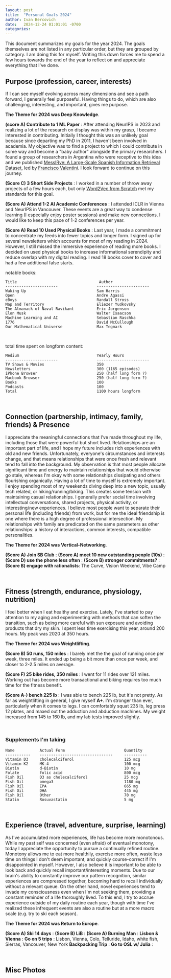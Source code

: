 ```yaml
---
layout: post
title:  "Personal Goals 2024"
author: Ivan Bercovich
date:   2024-12-24 01:01:01 -0700
categories:
---
```


This document summarizes my goals for the year 2024. The goals themselves are not listed in any particular order, but they are grouped by category. I am doing this for myself. Writing this down forces me to spend a few hours towards the end of the year to reflect on and appreciate everything that I've done.

## Purpose (profession, career, interests)

If I can see myself evolving across many dimensions and see a path forward, I generally feel purposeful. Having things to do, which are also challenging, interesting, and important, gives me purpose.

**The Theme for 2024 was Deep Knowledge**.

**(score A) Contribute to 1 ML Paper** : After attending NeurIPS in 2023 and realizing a lot of the research on display was within my grasp, I became interested in contributing. Initially I thought this was an unlikely goal because since departing my PhD in 2011, I haven't been involved in academia. My objective was to find a project to which I could contribute in some way and become a "baby author" alongside the primary researchers. I found a group of researchers in Argentina who were receptive to this idea and we published [MessIRve: A Large-Scale Spanish Information Retrieval Dataset](https://arxiv.org/abs/2409.05994), led by [Francisco Valentini](https://scholar.google.com/citations?user=dInKH6kAAAAJ). I look forward to continue on this journey.

**(Score C) 3 Short Side Projects** : I worked in a number of throw away projects of a few hours each, but only [Word2Vec from Scratch](https://ivanbercovich.com/2024/word2vec) met my standards for this goal.

**(Score A) Attend 1-2 AI Academic Conferences** : I attended ICLR in Vienna and NeurIPS in Vancouver. These events are a great way to condense learning (I especially enjoy poster sessions) and make new connections. I would like to keep this pace of 1-2 conferences per year.

**(Score A) Read 10 Used Physical Books** : Last year, I made a commitment to concentrate my feeds into fewer topics and longer form. I signed up for several newsletters which accounts for most of my reading in 2024. However, I still missed the immersive experience of reading more books. I decided on used physical books to increase informational serendipity and reduce overlap with my digital reading. I read 18 books cover to cover and had a few additional false starts.

notable books:

    Title                                    Author
    -----------------------                 -----------------------
    Waking Up                               Sam Harris
    Open                                    Andre Agassi
    eBoys                                   Randall Stross
    Map and Territory                       Eliezer Yudkovsky
    The Almanack of Naval Ravikant          Eric Jorgenson
    Elon Musk                               Walter Isaacson
    Machine Learning and AI                 Sebastian Raschka
    1776                                    David McCullough
    Our Mathematical Universe               Max Tegmark

&nbsp;

total time spent on longform content:

    Medium                                  Yearly Hours
    -----------------------                 -----------------------
    TV Shows & Movies                       350
    Newsletters                             300 (1165 episodes)
    iPhone Browser                          250 (half long form ?)
    Macbook Browser                         250 (half long form ?)
    Books                                   100
    Podcasts                                100
    Total                                   1100 hours longform

&nbsp;

## Connection (partnership, intimacy, family, friends) & Presence

I appreciate the meaningful connections that I’ve made throughout my life, including those that were powerful but short lived. Relationships are an important part of life, and I hope my future includes rich experiences with old and new friends. Unfortunately, everyone's circumstances and interests change, and that means relationships that were once fresh and relevant tend to fall into the background. My observation is that most people allocate significant time and energy to maintain relationships that would otherwise go stale, whereas I'm okay with some relationships dissipating and others flourishing organically. Having a lot of time to myself is extremely important. I enjoy spending most of my weekends diving deep into a new topic, usually tech related, or hiking/running/biking. This creates some tension with maintaining casual relationships. I generally prefer social time involving intellectual conversations, shared projects, physical activity, or interesting/new experiences. I believe most people want to separate their personal life (including friends) from work, but for me the ideal friendship is one where there is a high degree of professional intersection. My relationships with family are predicated on the same parameters as other relationships: a history of interactions, common interests, compatible personalities.

**The Theme for 2024 was Vertical-Networking**.

**(Score A) Join SB Club** :
**(Score A) meet 10 new outstanding people (10s)** :
**(Score D) use the phone less often** :
**(Score B) stronger commitments?** :
**(Score B) engage with rationalists**: The Curve, Vision Weekend, Vibe Camp

&nbsp;

## Fitness (strength, endurance, physiology, nutrition)

I feel better when I eat healthy and exercise. Lately, I've started to pay attention to my aging and experimenting with methods that can soften the transition, such as being more careful with sun exposure and avoiding products that dry my skin. I spent less time exercising this year, around 200 hours. My peak was 2020 at 350 hours.

**The Theme for 2024 was Weightlifting**.

**(Score B) 50 runs, 150 miles** : I barely met the the goal of running once per week, three miles. It ended up being a bit more than once per week, and closer to 2-2.5 miles on average.

**(Score F) 25 bike rides, 350 miles** : I went for 11 rides over 121 miles. Working out has become more transactional and biking requires too much time for the fitness benefit.

**(Score A-) bench 225 lb** : I was able to bench 225 lb, but it's not pretty. As far as weightlifting in general, I give myself **A+**. I'm stronger than ever, particularly when it comes to legs. I can comfortably squat 235 lb, leg press 12 plates, and maxed out the adduction and abduction machines. My weight increased from 145 to 160 lb, and my lab tests improved slightly.

&nbsp;

### Supplements I'm taking

    Name           Actual Form                          Quantity
    -----------    --------------------------------     ----------
    Vitamin D3     cholecalciferol                      125 mcg
    Vitamin K2     MK-4                                 100 mcg
    Biotin         d-Biotin                             10 mg
    Folate         folic acid                           800 mcg
    Fish Oil       D3 as cholecalciferol                25 mcg
    Fish Oil       omega3                               1180 mg
    Fish Oil       EPA                                  665 mg
    Fish Oil       DHA                                  445 mg
    Fish Oil       Other                                70 mg
    Statin         Rosuvastatin                         5 mg


&nbsp;

## Experience (travel, adventure, surprise, learning)

As I've accumulated more experiences, life has become more monotonous. While my past self was concerned (even afraid) of eventual monotony, today I appreciate the opportunity to pursue a continually refined routine. Monotony allows me to eat more healthily, exercise more often, waste less time on things I don't deem important, and quickly course-correct if I'm disappointed in myself. However, I also believe it is important to be able to look back and quickly recall important/interesting moments. Due to our brain's ability to constantly improve our pattern recognition, similar experiences are compressed together, becoming hard to recall individually without a relevant queue. On the other hand, novel experiences tend to invade my consciousness even when I'm not seeking them, providing a constant reminder of a life thoroughly lived. To this end, I try to accrue experience outside of my daily routine each year, though with time I've realized these infrequent events are also a routine but at a more macro scale (e.g. try to ski each season).

**The Theme for 2024 was Return to Europe**.

**(Score A) Ski 14 days** :
**(Score B) LiB** :
**(Score A) Burning Man** :
**Lisbon & Vienna** :
**Go on 5 trips** : Lisbon, Vienna, Colo, Telluride, Idaho, white fish, Sierras, Vancouver, New York
**Backpacking Trip** :
**Go to OSL w/ Julia** :

&nbsp;

## Misc Photos
